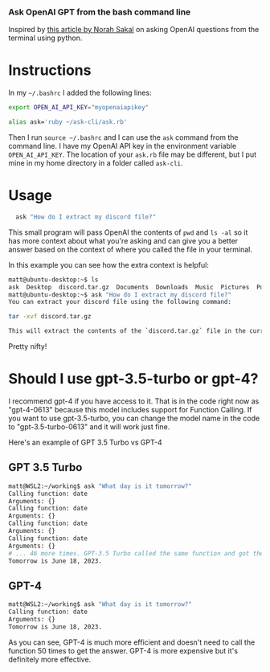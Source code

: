 ### Ask OpenAI GPT from the bash command line

Inspired by [this article by Norah Sakal](https://norahsakal.com/blog/ask-gpt3-programming-questions-in-terminal) on asking OpenAI questions from the terminal using python.

# Instructions
In my `~/.bashrc` I added the following lines:
```bash
export OPEN_AI_API_KEY="myopenaiapikey"

alias ask='ruby ~/ask-cli/ask.rb'
```

Then I run `source ~/.bashrc` and I can use the `ask` command from the command line. I have my OpenAI API key in the environment variable `OPEN_AI_API_KEY`. The location of your `ask.rb` file may be different, but I put mine in my home directory in a folder called `ask-cli`.

# Usage
```bash
  ask "How do I extract my discord file?"
```

This small program will pass OpenAI the contents of `pwd` and `ls -al` so it has more context about what you're asking and can give you a better answer based on the context of where you called the file in your terminal.

In this example you can see how the extra context is helpful:
```bash
matt@ubuntu-desktop:~$ ls
ask  Desktop  discord.tar.gz  Documents  Downloads  Music  Pictures  Public  snap  Templates  Videos  working
matt@ubuntu-desktop:~$ ask "How do I extract my discord file?"
You can extract your discord file using the following command:

tar -xvf discord.tar.gz

This will extract the contents of the `discord.tar.gz` file in the current directory.
```

Pretty nifty!

# Should I use gpt-3.5-turbo or gpt-4?

I recommend gpt-4 if you have access to it. That is in the code right now as "gpt-4-0613" because this model includes support for Function Calling. If you want to use gpt-3.5-turbo, you can change the model name in the code to "gpt-3.5-turbo-0613" and it will work just fine.

Here's an example of GPT 3.5 Turbo vs GPT-4

## GPT 3.5 Turbo
```bash
matt@WSL2:~/working$ ask "What day is it tomorrow?"
Calling function: date
Arguments: {}
Calling function: date
Arguments: {}
Calling function: date
Arguments: {}
Calling function: date
Arguments: {}
# ... 46 more times. GPT-3.5 Turbo called the same function and got the same result 50 times. Then it finally answered.
Tomorrow is June 18, 2023.
```

## GPT-4
```bash
matt@WSL2:~/working$ ask "What day is it tomorrow?"
Calling function: date
Arguments: {}
Tomorrow is June 18, 2023.
```

As you can see, GPT-4 is much more efficient and doesn't need to call the function 50 times to get the answer. GPT-4 is more expensive but it's definitely more effective.